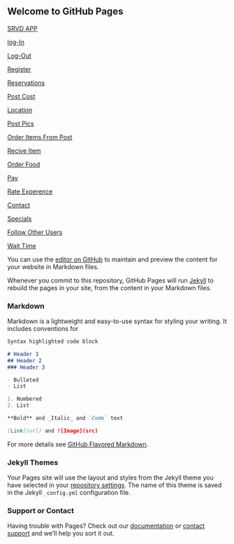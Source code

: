## Welcome to GitHub Pages

[SRVD APP](SRVD.html)

[log-In](Log-In.html)

[Log-Out](Log-Out.html)

[Register](Register.html)

[Reservations](Reservations.html)

[Post Cost](PostCost.html)


[Location](Location.html)

[Post Pics](PostPics.html)

[Order Items From Post](OrderItemsFromPost.html)

[Recive Item](ReciveItem.html)

[Order Food](OrderFood.html)

[Pay](Pay.html)


[Rate Experence](RateExperence.html)

[Contact](Contact.html)

[Specials](Specials.html)

[Follow Other Users](FollowOtherUsers.html)

[Wait Time](WaitTime.html)

You can use the [editor on GitHub](https://github.com/esedill/SRVD_Project/edit/gh-pages/index.md) to maintain and preview the content for your website in Markdown files.

Whenever you commit to this repository, GitHub Pages will run [Jekyll](https://jekyllrb.com/) to rebuild the pages in your site, from the content in your Markdown files.

### Markdown

Markdown is a lightweight and easy-to-use syntax for styling your writing. It includes conventions for

```markdown
Syntax highlighted code block

# Header 1
## Header 2
### Header 3

- Bulleted
- List

1. Numbered
2. List

**Bold** and _Italic_ and `Code` text

[Link](url) and ![Image](src)
```

For more details see [GitHub Flavored Markdown](https://guides.github.com/features/mastering-markdown/).

### Jekyll Themes

Your Pages site will use the layout and styles from the Jekyll theme you have selected in your [repository settings](https://github.com/esedill/SRVD_Project/settings). The name of this theme is saved in the Jekyll `_config.yml` configuration file.

### Support or Contact

Having trouble with Pages? Check out our [documentation](https://docs.github.com/categories/github-pages-basics/) or [contact support](https://support.github.com/contact) and we’ll help you sort it out.
